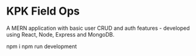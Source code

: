 # KPK Field Ops

A MERN  application with basic user CRUD and auth features - developed using React, Node, Express and MongoDB. 

npm i
npm run development